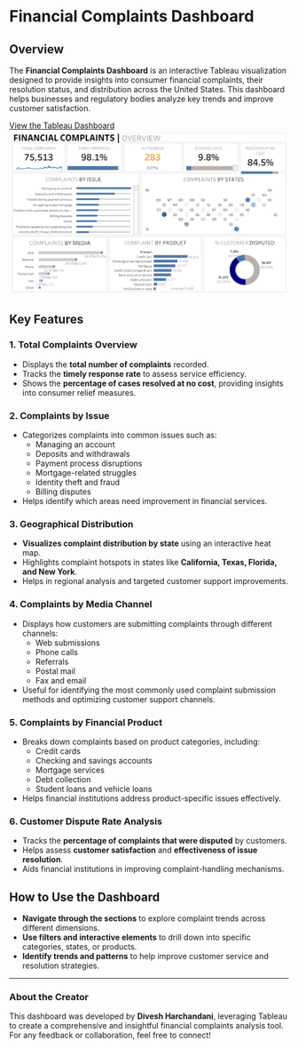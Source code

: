 # Financial Complaints Dashboard

## Overview
The **Financial Complaints Dashboard** is an interactive Tableau visualization designed to provide insights into consumer financial complaints, their resolution status, and distribution across the United States. This dashboard helps businesses and regulatory bodies analyze key trends and improve customer satisfaction.

[View the Tableau Dashboard](https://public.tableau.com/app/profile/divesh.harchandani/viz/FinancialComplaints_16549695599770/FCOverview)
![FCO](./FCOverview.png)  

## Key Features

### 1. **Total Complaints Overview**
- Displays the **total number of complaints** recorded.
- Tracks the **timely response rate** to assess service efficiency.
- Shows the **percentage of cases resolved at no cost**, providing insights into consumer relief measures.

### 2. **Complaints by Issue**
- Categorizes complaints into common issues such as:
  - Managing an account
  - Deposits and withdrawals
  - Payment process disruptions
  - Mortgage-related struggles
  - Identity theft and fraud
  - Billing disputes
- Helps identify which areas need improvement in financial services.

### 3. **Geographical Distribution**
- **Visualizes complaint distribution by state** using an interactive heat map.
- Highlights complaint hotspots in states like **California, Texas, Florida, and New York**.
- Helps in regional analysis and targeted customer support improvements.

### 4. **Complaints by Media Channel**
- Displays how customers are submitting complaints through different channels:
  - Web submissions
  - Phone calls
  - Referrals
  - Postal mail
  - Fax and email
- Useful for identifying the most commonly used complaint submission methods and optimizing customer support channels.

### 5. **Complaints by Financial Product**
- Breaks down complaints based on product categories, including:
  - Credit cards
  - Checking and savings accounts
  - Mortgage services
  - Debt collection
  - Student loans and vehicle loans
- Helps financial institutions address product-specific issues effectively.

### 6. **Customer Dispute Rate Analysis**
- Tracks the **percentage of complaints that were disputed** by customers.
- Helps assess **customer satisfaction** and **effectiveness of issue resolution**.
- Aids financial institutions in improving complaint-handling mechanisms.

## How to Use the Dashboard
- **Navigate through the sections** to explore complaint trends across different dimensions.
- **Use filters and interactive elements** to drill down into specific categories, states, or products.
- **Identify trends and patterns** to help improve customer service and resolution strategies.


---

### About the Creator
This dashboard was developed by **Divesh Harchandani**, leveraging Tableau to create a comprehensive and insightful financial complaints analysis tool. For any feedback or collaboration, feel free to connect!

